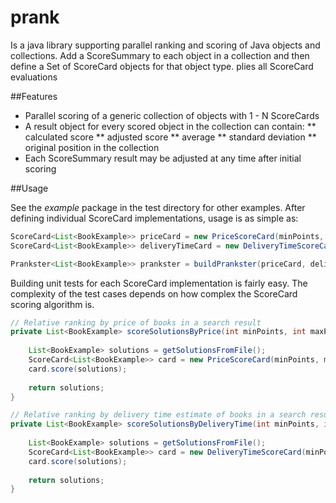 prank
=====

Is a java library supporting parallel ranking and scoring of Java objects and collections.
Add a ScoreSummary to each object in a collection and then define a Set of ScoreCard objects
for that object type. plies all ScoreCard evaluations

##Features
* Parallel scoring of a generic collection of objects with 1 - N ScoreCards
* A result object for every scored object in the collection can contain:
** calculated score
** adjusted score
** average
** standard deviation
** original position in the collection
* Each ScoreSummary result may be adjusted at any time after initial scoring

##Usage

See the *example* package in the test directory for other examples. After defining
individual ScoreCard implementations, usage is as simple as:

```java
ScoreCard<List<BookExample>> priceCard = new PriceScoreCard(minPoints, maxPoints, slices);
ScoreCard<List<BookExample>> deliveryTimeCard = new DeliveryTimeScoreCard(minPoints, maxPoints, slices);

Prankster<List<BookExample>> prankster = buildPrankster(priceCard, deliveryTimeCard);
```

Building unit tests for each ScoreCard implementation is fairly easy. The complexity of the
test cases depends on how complex the ScoreCard scoring algorithm is.

```java
// Relative ranking by price of books in a search result
private List<BookExample> scoreSolutionsByPrice(int minPoints, int maxPoints, int slices) {
 
    List<BookExample> solutions = getSolutionsFromFile();
    ScoreCard<List<BookExample>> card = new PriceScoreCard(minPoints, maxPoints, slices);
    card.score(solutions);
 
    return solutions;
}

// Relative ranking by delivery time estimate of books in a search result
private List<BookExample> scoreSolutionsByDeliveryTime(int minPoints, int maxPoints, int slices) {
 
    List<BookExample> solutions = getSolutionsFromFile();
    ScoreCard<List<BookExample>> card = new DeliveryTimeScoreCard(minPoints, maxPoints, slices);
    card.score(solutions);
 
    return solutions;
}
```